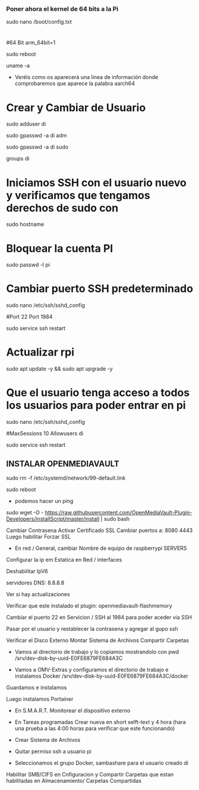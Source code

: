 ### Poner ahora el kernel de 64 bits a la Pi

sudo nano /boot/config.txt

#
#64 Bit
arm_64bit=1

sudo reboot

uname -a 

* Veréis como os aparecerá una línea de información donde comprobaremos que aparece la palabra aarch64



# Crear y Cambiar de Usuario
sudo adduser di

sudo gpasswd -a di adm

sudo gpasswd -a di sudo

groups di


# Iniciamos SSH con el usuario nuevo y verificamos que tengamos derechos de sudo con
sudo hostname

# Bloquear la cuenta PI
sudo passwd -l pi

# Cambiar puerto SSH predeterminado
sudo nano /etc/ssh/sshd_config

#Port 22
Port 1984

sudo service ssh restart

# Actualizar rpi
sudo apt update -y && sudo apt upgrade -y

# Que el usuario tenga acceso a todos los usuarios para poder entrar en pi
 sudo nano /etc/ssh/sshd_config

#MaxSessions 10
Allowusers di

sudo service ssh restart


## INSTALAR OPENMEDIAVAULT
sudo rm -f /etc/systemd/network/99-default.link

sudo reboot

* podemos hacer un ping

sudo wget -O - https://raw.githubusercontent.com/OpenMediaVault-Plugin-Developers/installScript/master/install | sudo bash


Cambiar Contrasena
Activar Certificado SSL
Cambiar puertos a: 8080 4443
Luego habilitar Forzar SSL

* En red / General, cambiar Nombre de equipo de raspberrypi
SERVERS

Configurar la ip em Estatica en Red / interfaces

Deshabilitar IpV6

servidores DNS: 8.8.8.8


Ver si hay actualizaciones


Verificar que este instalado el plugin: openmediavault-flashmemory

Cambiar el puerto 22 en Servicion / SSH al 1984 para poder aceder via SSH


Pasar por el usuario y restablecer la contrasena y agregar al gupo ssh

Verificar el Disco Externo
Montar Sistema de Archivos
Compartir Carpetas


* Vamos al directorio de trabajo y lo copiamos mostrandolo con pwd
/srv/dev-disk-by-uuid-E0FE6879FE684A3C

* Vamos a OMV-Extras y configuramos el directorio de trabajo e instalamos Docker
/srv/dev-disk-by-uuid-E0FE6879FE684A3C/docker

Guardamos e instalamos

Luego instalamos Portainer

* En S.M.A.R.T. Monitorear el dispositivo externo
* En Tareas programadas 
Crear nueva en short selft-text y 4 hora (hara una prueba a las 4:00 horas para verificar que este funcionando)

* Crear Sistema de Archivos

* Quitar permiso ssh a usuario pi

* Seleccionamos el grupo Docker, sambashare para el usuario creado di

Habilitar SMB/CIFS en Cnfiguracion y Compartir Carpetas que estan habilitadas en Almacenamiento/
Carpetas Compartidas

